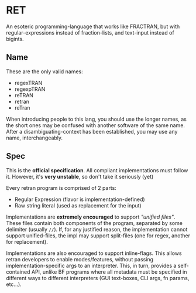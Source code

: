 # RET
An esoteric programming-language that works like FRACTRAN, but with regular-expressions instead of fraction-lists, and text-input instead of bigints.

## Name

These are the only valid names:
- regexTRAN
- regexpTRAN
- reTRAN
- retran
- reTran

When introducing people to this lang, you should use the longer names, as the short ones may be confused with another software of the same name. After a disambiguating-context has been established, you may use any name, interchangeably.

## Spec

This is the **official specification**. All compliant implementations must follow it. However, it's **very unstable**, so don't take it seriously (yet)

Every retran program is comprised of 2 parts:
- Regular Expression (flavor is implementation-defined)
- Raw string literal (used as replacement for the input)

Implementations are **extremely encouraged** to support *"unified files"*. These files contain both components of the program, separated by some delimiter (usually `//`). If, for any justified reason, the implementation cannot support unified-files, the impl may support split-files (one for regex, another for replacement).

Implementations are also encouraged to support inline-flags. This allows retran developers to enable modes/features, without passing implementation-specific args to an interpreter. This, in turn, provides a self-contained API, unlike BF programs where all metadata must be specified in different ways to different interpreters (GUI text-boxes, CLI args, fn params, etc...).

